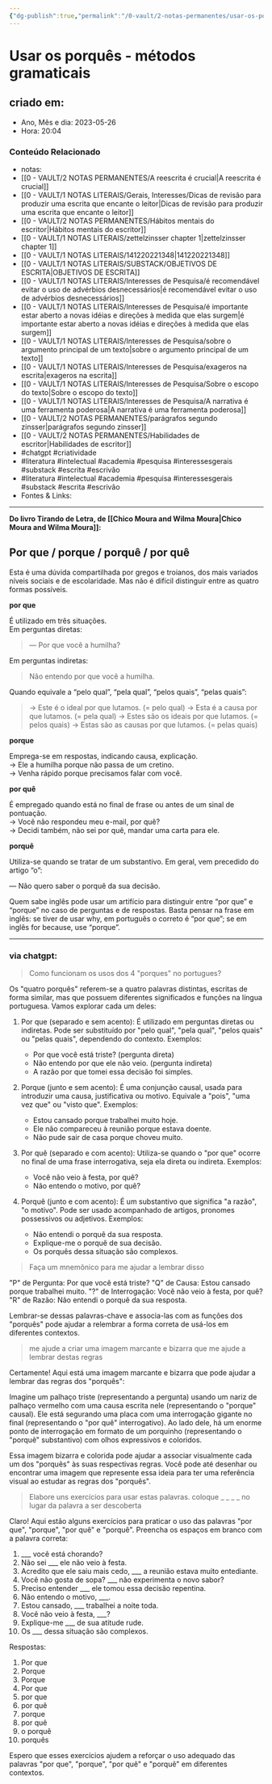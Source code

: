 ```yaml
---
{"dg-publish":true,"permalink":"/0-vault/2-notas-permanentes/usar-os-porques-metodos-gramaticais/","tags":["permanente","chatgpt","criatividade","literatura","intelectual","academia","pesquisa","interessesgerais","substack","escrita","escrivão"],"dgHomeLink":true,"dgShowLocalGraph":true,"dgShowFileTree":true,"dgEnableSearch":true}
---
```


# Usar os porquês - métodos gramaticais

## criado em: 
-  Ano, Mês e dia: 2023-05-26
- Hora: 20:04

### Conteúdo Relacionado
- notas: 
- [[0 - VAULT/2 NOTAS PERMANENTES/A reescrita é crucial\|A reescrita é crucial]]
- [[0 - VAULT/1 NOTAS LITERAIS/Gerais, Interesses/Dicas de revisão para produzir uma escrita que encante o leitor\|Dicas de revisão para produzir uma escrita que encante o leitor]]
- [[0 - VAULT/2 NOTAS PERMANENTES/Hábitos mentais do escritor\|Hábitos mentais do escritor]]
- [[0 - VAULT/1 NOTAS LITERAIS/zettelzinsser chapter 1\|zettelzinsser chapter 1]]
- [[0 - VAULT/1 NOTAS LITERAIS/141220221348\|141220221348]]
- [[0 - VAULT/1 NOTAS LITERAIS/SUBSTACK/OBJETIVOS DE ESCRITA\|OBJETIVOS DE ESCRITA]]
- [[0 - VAULT/1 NOTAS LITERAIS/Interesses de Pesquisa/é recomendável evitar o uso de advérbios desnecessários\|é recomendável evitar o uso de advérbios desnecessários]]
- [[0 - VAULT/1 NOTAS LITERAIS/Interesses de Pesquisa/é importante estar aberto a novas idéias e direções à medida que elas surgem\|é importante estar aberto a novas idéias e direções à medida que elas surgem]]
- [[0 - VAULT/1 NOTAS LITERAIS/Interesses de Pesquisa/sobre o argumento principal de um texto\|sobre o argumento principal de um texto]]
- [[0 - VAULT/1 NOTAS LITERAIS/Interesses de Pesquisa/exageros na escrita\|exageros na escrita]]
- [[0 - VAULT/1 NOTAS LITERAIS/Interesses de Pesquisa/Sobre o escopo do texto\|Sobre o escopo do texto]]
- [[0 - VAULT/1 NOTAS LITERAIS/Interesses de Pesquisa/A narrativa é uma ferramenta poderosa\|A narrativa é uma ferramenta poderosa]]
- [[0 - VAULT/2 NOTAS PERMANENTES/parágrafos segundo zinsser\|parágrafos segundo zinsser]]
- [[0 - VAULT/2 NOTAS PERMANENTES/Habilidades de escritor\|Habilidades de escritor]]
- #chatgpt #criatividade 
- #literatura #intelectual #academia #pesquisa #interessesgerais #substack #escrita #escrivão
- #literatura #intelectual #academia #pesquisa #interessesgerais #substack #escrita #escrivão 
- Fontes & Links: 
---
**Do livro Tirando de Letra, de [[Chico Moura and Wilma Moura\|Chico Moura and Wilma Moura]]:**
## Por que / porque / porquê / por quê  
Esta é uma dúvida compartilhada por gregos e troianos, dos mais variados níveis sociais e de escolaridade. Mas não é difícil distinguir entre as quatro formas possíveis.  

**por que**  

É utilizado em três situações.  
Em perguntas diretas:  

> — Por que você a humilha?  

Em perguntas indiretas:  
> Não entendo por que você a humilha.  

Quando equivale a “pelo qual”, “pela qual”, “pelos quais”, “pelas quais”:

> → Este é o ideal por que lutamos. (= pelo qual)
> → Esta é a causa por que lutamos. (= pela qual) 
> → Estes são os ideais por que lutamos. (= pelos quais)
> → Estas são as causas por que lutamos. (= pelas quais)  

**porque**  

Emprega-se em respostas, indicando causa, explicação.  
→ Ele a humilha porque não passa de um cretino.  
→ Venha rápido porque precisamos falar com você.  

**por quê**  

É empregado quando está no final de frase ou antes de um sinal de pontuação.  
→ Você não respondeu meu e-mail, por quê?  
→ Decidi também, não sei por quê, mandar uma carta para ele.  

**porquê**  

Utiliza-se quando se tratar de um substantivo. Em geral, vem precedido do artigo “o”:  

— Não quero saber o porquê da sua decisão.  

Quem sabe inglês pode usar um artifício para distinguir entre “por que” e “porque” no caso de perguntas e de respostas. Basta pensar na frase em inglês: se tiver de usar why, em português o correto é “por que”; se em inglês for because, use “porque”.

---
### via chatgpt:

> Como funcionam os usos dos 4 "porques" no portugues?

Os "quatro porquês" referem-se a quatro palavras distintas, escritas de forma similar, mas que possuem diferentes significados e funções na língua portuguesa. Vamos explorar cada um deles:

1. Por que (separado e sem acento): É utilizado em perguntas diretas ou indiretas. Pode ser substituído por "pelo qual", "pela qual", "pelos quais" ou "pelas quais", dependendo do contexto. Exemplos:

   - Por que você está triste? (pergunta direta)
   - Não entendo por que ele não veio. (pergunta indireta)
   - A razão por que tomei essa decisão foi simples.

2. Porque (junto e sem acento): É uma conjunção causal, usada para introduzir uma causa, justificativa ou motivo. Equivale a "pois", "uma vez que" ou "visto que". Exemplos:

   - Estou cansado porque trabalhei muito hoje.
   - Ele não compareceu à reunião porque estava doente.
   - Não pude sair de casa porque choveu muito.

3. Por quê (separado e com acento): Utiliza-se quando o "por que" ocorre no final de uma frase interrogativa, seja ela direta ou indireta. Exemplos:

   - Você não veio à festa, por quê?
   - Não entendo o motivo, por quê?

4. Porquê (junto e com acento): É um substantivo que significa "a razão", "o motivo". Pode ser usado acompanhado de artigos, pronomes possessivos ou adjetivos. Exemplos:

   - Não entendi o porquê da sua resposta.
   - Explique-me o porquê de sua decisão.
   - Os porquês dessa situação são complexos.

>Faça um mnemônico para me ajudar a lembrar disso 

"P" de Pergunta: Por que você está triste?
"Q" de Causa: Estou cansado porque trabalhei muito.
"?" de Interrogação: Você não veio à festa, por quê?
"R" de Razão: Não entendi o porquê da sua resposta.

Lembrar-se dessas palavras-chave e associa-las com as funções dos "porquês" pode ajudar a relembrar a forma correta de usá-los em diferentes contextos.

>me ajude a criar uma imagem marcante e bizarra que me ajude a lembrar destas regras

Certamente! Aqui está uma imagem marcante e bizarra que pode ajudar a lembrar das regras dos "porquês":

Imagine um palhaço triste (representando a pergunta) usando um nariz de palhaço vermelho com uma causa escrita nele (representando o "porque" causal). Ele está segurando uma placa com uma interrogação gigante no final (representando o "por quê" interrogativo). Ao lado dele, há um enorme ponto de interrogação em formato de um porquinho (representando o "porquê" substantivo) com olhos expressivos e coloridos.

Essa imagem bizarra e colorida pode ajudar a associar visualmente cada um dos "porquês" às suas respectivas regras. Você pode até desenhar ou encontrar uma imagem que represente essa ideia para ter uma referência visual ao estudar as regras dos "porquês".

>Elabore uns exercícios para usar estas palavras. coloque _ _ _ _ no lugar da palavra a ser descoberta

Claro! Aqui estão alguns exercícios para praticar o uso das palavras "por que", "porque", "por quê" e "porquê". Preencha os espaços em branco com a palavra correta:

1. ___ você está chorando?
2. Não sei ___ ele não veio à festa.
3. Acredito que ele saiu mais cedo, ___ a reunião estava muito entediante.
4. Você não gosta de sopa? ___ não experimenta o novo sabor?
5. Preciso entender ___ ele tomou essa decisão repentina.
6. Não entendo o motivo, ___.
7. Estou cansado, ___ trabalhei a noite toda.
8. Você não veio à festa, ___?
9. Explique-me ___ de sua atitude rude.
10. Os ___ dessa situação são complexos.

Respostas:
1. Por que
2. Porque
3. Porque
4. Por que
5. por que
6. por quê
7. porque
8. por quê
9. o porquê
10. porquês

Espero que esses exercícios ajudem a reforçar o uso adequado das palavras "por que", "porque", "por quê" e "porquê" em diferentes contextos.


